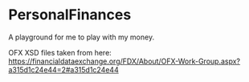 
# PersonalFinances

A playground for me to play with my money.

OFX XSD files taken from here: https://financialdataexchange.org/FDX/About/OFX-Work-Group.aspx?a315d1c24e44=2#a315d1c24e44
